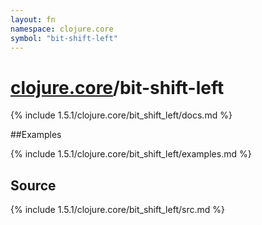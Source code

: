 ```yaml
---
layout: fn
namespace: clojure.core
symbol: "bit-shift-left"
---
```


# [clojure.core](../)/bit-shift-left

{% include 1.5.1/clojure.core/bit_shift_left/docs.md %}

##Examples

{% include 1.5.1/clojure.core/bit_shift_left/examples.md %}
## Source
{% include 1.5.1/clojure.core/bit_shift_left/src.md %}

